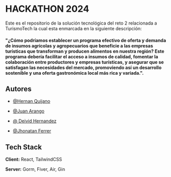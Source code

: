
# HACKATHON 2024

Este es el repositorio de la solución tecnológica del reto 2 relacionada a TurismoTech la cual esta enmarcada en la siguiente descripción:

#### "¿Cómo podríamos establecer un programa efectivo de oferta y demanda de insumos agrícolas y agropecuarios que beneficie a las empresas turísticas que transforman y producen alimentos en nuestra región? Este programa debería facilitar el acceso a insumos de calidad, fomentar la colaboración entre productores y empresas turísticas, y asegurar que se satisfagan las necesidades del mercado, promoviendo así un desarrollo sostenible y una oferta gastronómica local más rica y variada.".

## Autores

- [@Hernan Quijano](https://github.com/HernanQuijano)

- [@Juan Arango](https://github.com/Unikyri)

- [@ Deivid Hernandez](https://github.com/Julian343434)

- [@Jhonatan Ferrer](https://github.com/JhonatanFerrer)


## Tech Stack

**Client:** React, TailwindCSS

**Server:** Gorm, Fiver, Air, Gin

